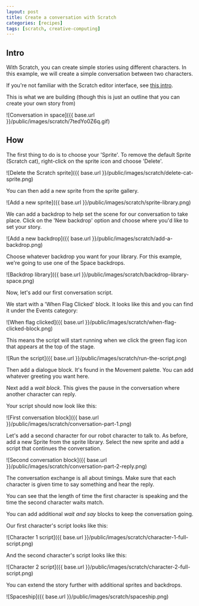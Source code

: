 ```yaml
---
layout: post
title: Create a conversation with Scratch
categories: [recipes]
tags: [scratch, creative-computing]
---
```


## Intro

With Scratch, you can create simple stories using different characters. In this example, we will create a simple conversation between two characters.

 If you're not familiar with the Scratch editor interface, see [this intro](/the-scratch-user-interface).

 This is what we are building (though this is just an outline that you can create your own story from)

![Conversation in space]({{ base.url }}/public/images/scratch/7tedYo0Z6q.gif)

## How
The first thing to do is to choose your 'Sprite'. To remove the default Sprite (Scratch cat), right-click on the sprite icon and choose 'Delete'.

![Delete the Scratch sprite]({{ base.url }}/public/images/scratch/delete-cat-sprite.png)

You can then add a new sprite from the sprite gallery.

![Add a new sprite]({{ base.url }}/public/images/scratch/sprite-library.png)

We can add a backdrop to help set the scene for our conversation to take place. Click on the 'New backdrop' option and choose where you'd like to set your story.

![Add a new backdrop]({{ base.url }}/public/images/scratch/add-a-backdrop.png)

Choose whatever backdrop you want for your library. For this example, we're going to use one of the Space backdrops.

![Backdrop library]({{ base.url }}/public/images/scratch/backdrop-library-space.png)

Now, let's add our first conversation script.

We start with a 'When Flag Clicked' block. It looks like this and you can find it under the Events category:

![When flag clicked]({{ base.url }}/public/images/scratch/when-flag-clicked-block.png)

This means the script will start running when we click the green flag icon that appears at the top of the stage.  

![Run the script]({{ base.url }}/public/images/scratch/run-the-script.png)

Then add a dialogue block. It's found in the Movement palette. You can add whatever greeting you want here.

Next add a *wait block*. This gives the pause in the conversation where another character can reply.

Your script should now look like this:

![First conversation block]({{ base.url }}/public/images/scratch/conversation-part-1.png)

Let's add a second character for our robot character to talk to.  As before, add a new Sprite from the sprite library. Select the new sprite and add a script that continues the conversation.

![Second conversation block]({{ base.url }}/public/images/scratch/conversation-part-2-reply.png)

The conversation exchange is all about timings. Make sure that each character is given time to say something and hear the reply.

You can see that the length of time the first character is speaking and the time the second character waits match.

You can add additional *wait and say* blocks to keep the conversation going.

Our first character's script looks like this:

![Character 1 script]({{ base.url }}/public/images/scratch/character-1-full-script.png)

And the second character's script looks like this:

![Character 2 script]({{ base.url }}/public/images/scratch/character-2-full-script.png)

You can extend the story further with additional sprites and backdrops.

![Spaceship]({{ base.url }}/public/images/scratch/spaceship.png)
